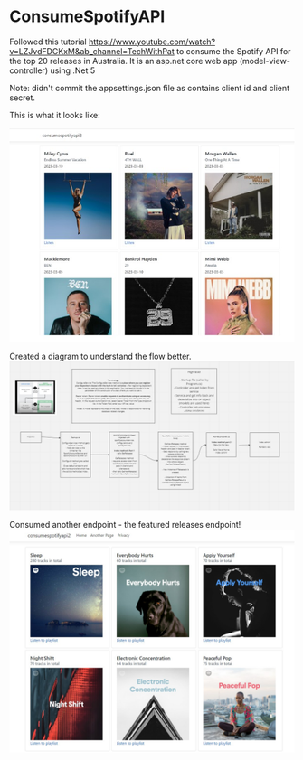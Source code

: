 # ConsumeSpotifyAPI

Followed this tutorial https://www.youtube.com/watch?v=LZJvdFDCKxM&ab_channel=TechWithPat to consume the Spotify API for the top 20 releases in Australia. 
It is an asp.net core web app (model-view-controller) using .Net 5

Note: didn't commit the appsettings.json file as contains client id and client secret. 

This is what it looks like:

![alt text](https://github.com/themishmash/ConsumeSpotifyAPI/blob/master/readmeFiles/spotifyapipic.jpg)

Created a diagram to understand the flow better. 
![alt text](https://github.com/themishmash/ConsumeSpotifyAPI/blob/master/readmeFiles/DigramConsumeSpotify.jpg)

Consumed another endpoint - the featured releases endpoint!
![alt text](https://github.com/themishmash/ConsumeSpotifyAPI/blob/master/readmeFiles/PlaylistApiPhoto.jpg)

